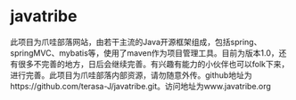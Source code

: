 # javatribe
此项目为爪哇部落网站，由若干主流的Java开源框架组成，包括spring、springMVC、mybatis等，使用了maven作为项目管理工具。目前为版本1.0，还有很多不完善的地方，日后会继续完善。有兴趣有能力的小伙伴也可以folk下来，进行完善。此项目为爪哇部落内部资源，请勿随意外传。github地址为https://github.com/terasa-J/javatribe.git。访问地址为www.javatribe.org
